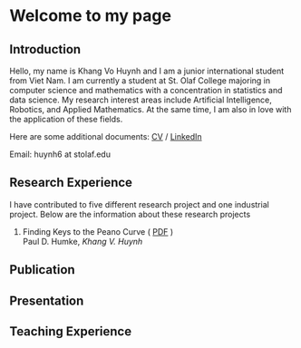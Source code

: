 # Welcome to my page
## Introduction
Hello, my name is Khang Vo Huynh and I am a junior international student from Viet Nam. I am currently a student at St. Olaf College majoring in computer science and mathematics with a concentration in statistics and data science. My research interest areas include Artificial Intelligence, Robotics, and Applied Mathematics. At the same time, I am also in love with the application of these fields.

Here are some additional documents: [CV](https://drive.google.com/file/d/1NNBnl8Yg-nTZJ7d_OFaOqXjK8qzWjeaV/view?usp=sharing) / [LinkedIn](https://www.linkedin.com/in/khang-huynh-353242208/)

Email: huynh6 at stolaf.edu

## Research Experience
I have contributed to five different research project and one industrial project. Below are the information about these research projects
1. Finding Keys to the Peano Curve ( [PDF](https://drive.google.com/file/d/10YWkhUI3fIC7bTLqm8lb4VqY-W4mV4Z5/view?usp=sharing) )\
Paul D. Humke, *Khang V. Huynh*
## Publication
## Presentation
## Teaching Experience
